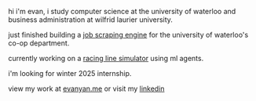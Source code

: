 hi i'm evan, i study computer science at the university of waterloo and business administration at wilfrid laurier university.

just finished building a <a href="https://www.linkedin.com/feed/update/urn:li:activity:7232846565734789120/">job scraping engine</a> for the university of waterloo's co-op department.

currently working on a <a href="https://github.com/evanyans/racing-line-simulation">racing line simulator</a> using ml agents.

i'm looking for winter 2025 internship.

view my work at <a href="https://evanyan.me/">evanyan.me</a> or visit my <a href="https://www.linkedin.com/in/yanevan/">linkedin</a>

